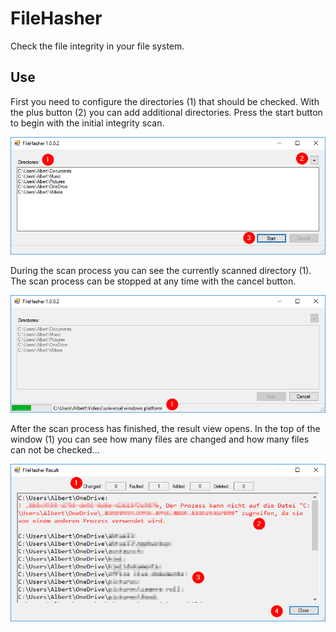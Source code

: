 # FileHasher
Check the file integrity in your file system.

## Use

First you need to configure the directories (1) that should be checked.
With the plus button (2) you can add additional directories. Press the start
button to begin with the initial integrity scan.

![MainForm configuration](./Images/MainForm1.png)

During the scan process you can see the currently scanned directory (1). The
scan process can be stopped at any time with the cancel button.

![MainForm progress](./Images/MainForm2.png)

After the scan process has finished, the result view opens. In the top of the
window (1) you can see how many files are changed and how many files can not
be checked...

![ResultForm](./Images/ResultForm.png)